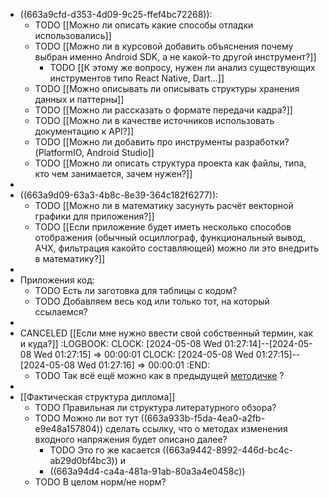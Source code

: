- ((663a9cfd-d353-4d09-9c25-ffef4bc72268)):
	- TODO [[Можно ли описать какие способы отладки использовались]]
	- TODO [[Можно ли в курсовой добавить объяснения почему выбран именно Android SDK, а не какой-то другой инструмент?]]
		- TODO [[К этому же вопросу, нужен ли анализ существующих инструментов типо React Native, Dart...]]
	- TODO [[Можно описывать ли описывать структуры хранения данных и паттерны]]
	- TODO [[Можно ли рассказать о формате передачи кадра?]]
	- TODO [[Можно ли в качестве источников использовать документацию к API?]]
	- TODO [[Можно ли добавить про инструменты разработки? (PlatformIO, Android Studio]]
	- TODO [[Можно ли описать структура проекта как файлы, типа, кто чем занимается, зачем нужен?]]
-
- ((663a9d09-63a3-4b8c-8e39-364c182f6277)):
	- TODO [[Можно ли в математику засунуть расчёт векторной графики для приложения?]]
	- TODO [[Если приложение будет иметь несколько способов отображения (обычный осциллограф, функциональный вывод, АЧХ, фильтрация какойто составляющей) можно ли это внедрить в математику?]]
-
- Приложения код:
	- TODO Есть ли заготовка для таблицы с кодом?
	- TODO Добавляем весь код или только тот, на который ссылаемся?
-
- CANCELED [[Если мне нужно ввести свой собственный термин, как и куда?]]
  :LOGBOOK:
  CLOCK: [2024-05-08 Wed 01:27:14]--[2024-05-08 Wed 01:27:15] =>  00:00:01
  CLOCK: [2024-05-08 Wed 01:27:15]--[2024-05-08 Wed 01:27:16] =>  00:00:01
  :END:
	- TODO Так всё ещё можно как в предыдущей [методичке]([[Методичка]]) ?
-
- [[Фактическая структура диплома]]
	- TODO Правильная ли структура литературного обзора?
	- TODO Можно ли вот тут ((663a933b-f5da-4ea0-a2fb-e9e48a157804)) сделать ссылку, что о методах изменения входного напряжения будет описано далее?
		- TODO Это го же касается ((663a9442-8992-446d-bc4c-ab29d0bf4bc3)) и
		- ((663a94d4-ca4a-481a-91ab-80a3a4e0458c))
	- TODO В целом норм/не норм?